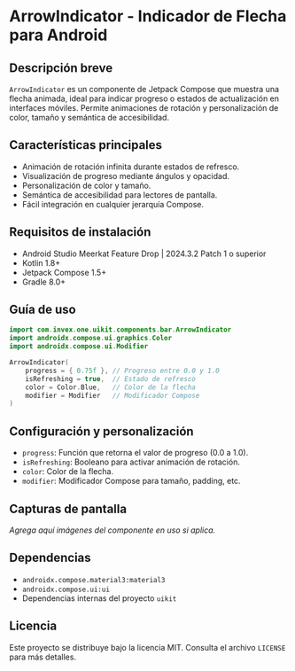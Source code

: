 # ArrowIndicator - Indicador de Flecha para Android

## Descripción breve
`ArrowIndicator` es un componente de Jetpack Compose que muestra una flecha animada, ideal para indicar progreso o estados de actualización en interfaces móviles. Permite animaciones de rotación y personalización de color, tamaño y semántica de accesibilidad.

## Características principales
- Animación de rotación infinita durante estados de refresco.
- Visualización de progreso mediante ángulos y opacidad.
- Personalización de color y tamaño.
- Semántica de accesibilidad para lectores de pantalla.
- Fácil integración en cualquier jerarquía Compose.

## Requisitos de instalación
- Android Studio Meerkat Feature Drop | 2024.3.2 Patch 1 o superior
- Kotlin 1.8+
- Jetpack Compose 1.5+
- Gradle 8.0+

## Guía de uso

```kotlin
import com.invex.one.uikit.components.bar.ArrowIndicator
import androidx.compose.ui.graphics.Color
import androidx.compose.ui.Modifier

ArrowIndicator(
    progress = { 0.75f }, // Progreso entre 0.0 y 1.0
    isRefreshing = true,  // Estado de refresco
    color = Color.Blue,   // Color de la flecha
    modifier = Modifier   // Modificador Compose
)
```

## Configuración y personalización
- `progress`: Función que retorna el valor de progreso (0.0 a 1.0).
- `isRefreshing`: Booleano para activar animación de rotación.
- `color`: Color de la flecha.
- `modifier`: Modificador Compose para tamaño, padding, etc.

## Capturas de pantalla
_Agrega aquí imágenes del componente en uso si aplica._

## Dependencias
- `androidx.compose.material3:material3`
- `androidx.compose.ui:ui`
- Dependencias internas del proyecto `uikit`

## Licencia
Este proyecto se distribuye bajo la licencia MIT. Consulta el archivo `LICENSE` para más detalles.

